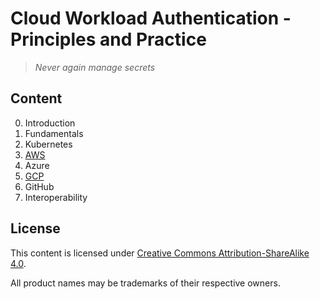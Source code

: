 # Cloud Workload Authentication - Principles and Practice

> _Never again manage secrets_


## Content

0. Introduction
1. Fundamentals
2. Kubernetes
3. [AWS](content/03-aws.md)
4. Azure
5. [GCP](content/05-gcp.md)
6. GitHub
7. Interoperability


## License

This content is licensed under [Creative Commons Attribution-ShareAlike 4.0](LICENSE).

All product names may be trademarks of their respective owners.
